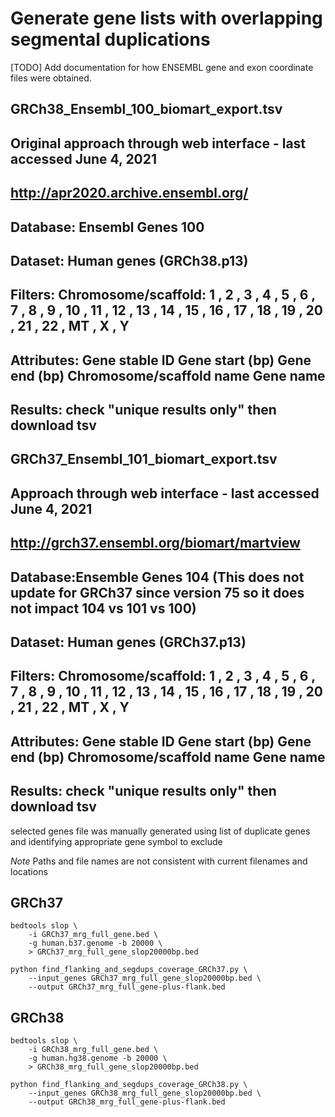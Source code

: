 # Generate gene lists with overlapping segmental duplications
[TODO] Add documentation for how ENSEMBL gene and exon coordinate files were obtained.

## GRCh38_Ensembl_100_biomart_export.tsv
## Original approach through web interface  - last accessed June 4, 2021

## http://apr2020.archive.ensembl.org/
## Database: Ensembl Genes 100
## Dataset: Human genes (GRCh38.p13)
## Filters: Chromosome/scaffold: 1 , 2 , 3 , 4 , 5 , 6 , 7 , 8 , 9 , 10 , 11 , 12 , 13 , 14 , 15 , 16 , 17 , 18 , 19 , 20 , 21 , 22 , MT , X , Y
## Attributes: Gene stable ID	Gene start (bp)	Gene end (bp)	Chromosome/scaffold name	Gene name
## Results: check "unique results only" then download tsv

## GRCh37_Ensembl_101_biomart_export.tsv 
## Approach through web interface - last accessed June 4, 2021

## http://grch37.ensembl.org/biomart/martview
## Database:Ensemble Genes 104 (This does not update for GRCh37 since version 75 so it does not impact 104 vs 101 vs 100)
## Dataset: Human genes (GRCh37.p13)
## Filters: Chromosome/scaffold: 1 , 2 , 3 , 4 , 5 , 6 , 7 , 8 , 9 , 10 , 11 , 12 , 13 , 14 , 15 , 16 , 17 , 18 , 19 , 20 , 21 , 22 , MT , X , Y
## Attributes: Gene stable ID	Gene start (bp)	Gene end (bp)	Chromosome/scaffold name	Gene name
## Results: check "unique results only" then download tsv

selected genes file was manually generated using list of duplicate genes and identifying appropriate gene symbol to exclude

_Note_ Paths and file names are not consistent with current filenames and locations 
## GRCh37
```
bedtools slop \
    -i GRCh37_mrg_full_gene.bed \
    -g human.b37.genome -b 20000 \
    > GRCh37_mrg_full_gene_slop20000bp.bed 

python find_flanking_and_segdups_coverage_GRCh37.py \
    --input_genes GRCh37_mrg_full_gene_slop20000bp.bed \
    --output GRCh37_mrg_full_gene-plus-flank.bed 
```

## GRCh38
```
bedtools slop \
    -i GRCh38_mrg_full_gene.bed \
    -g human.hg38.genome -b 20000 \
    > GRCh38_mrg_full_gene_slop20000bp.bed 

python find_flanking_and_segdups_coverage_GRCh38.py \
    --input_genes GRCh38_mrg_full_gene_slop20000bp.bed \
    --output GRCh38_mrg_full_gene-plus-flank.bed 
```